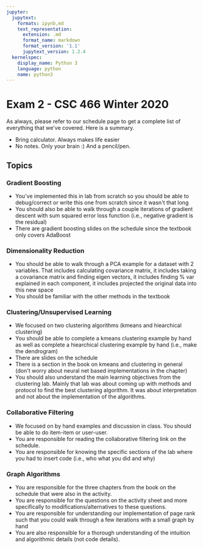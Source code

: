 ```yaml
---
jupyter:
  jupytext:
    formats: ipynb,md
    text_representation:
      extension: .md
      format_name: markdown
      format_version: '1.1'
      jupytext_version: 1.2.4
  kernelspec:
    display_name: Python 3
    language: python
    name: python3
---
```


# Exam 2 - CSC 466 Winter 2020

As always, please refer to our schedule page to get a complete list of everything that we've covered. Here is a summary.

* Bring calculator. Always makes life easier
* No notes. Only your brain :) And a pencil/pen.

## Topics
### Gradient Boosting
* You've implemented this in lab from scratch so you should be able to debug/correct or write this one from scratch since it wasn't that long
* You should also be able to walk through a couple iterations of gradient descent with sum squared error loss function (i.e., negative gradient is the residual)
* There are gradient boosting slides on the schedule since the textbook only covers AdaBoost

### Dimensionality Reduction
* You should be able to walk through a PCA example for a dataset with 2 variables. That includes calculating covariance matrix, it includes taking a covariance matrix and finding eigen vectors, it includes finding % var explained in each component, it includes projected the original data into this new space
* You should be familiar with the other methods in the textbook

### Clustering/Unsupervised Learning
* We focused on two clustering algorithms (kmeans and hiearchical clustering)
* You should be able to complete a kmeans clustering example by hand as well as complete a hiearchical clustering example by hand (i.e., make the dendrogram)
* There are slides on the schedule
* There is a section in the book on kmeans and clustering in general (don't worry about neural net based implementations in the chapter)
* You should also understand the main learning objectives from the clustering lab. Mainly that lab was about coming up with methods and protocol to find the best clustering algorithm. It was about interpretation and not about the implementation of the algorithms.

### Collaborative Filtering
* We focused on by hand examples and discussion in class. You should be able to do item-item or user-user.
* You are responsible for reading the collaborative filtering link on the schedule.
* You are responsible for knowing the specific sections of the lab where you had to insert code (i.e., who what you did and why)

### Graph Algorithms
* You are responsible for the three chapters from the book on the schedule that were also in the activity.
* You are responsible for the questions on the activity sheet and more specifically to modifications/alternatives to these questions.
* You are responsible for understanding our implementation of page rank such that you could walk through a few iterations with a small graph by hand
* You are also responsible for a thorough understanding of the intuition and algorithmic details (not code details).


```python

```

```python

```
